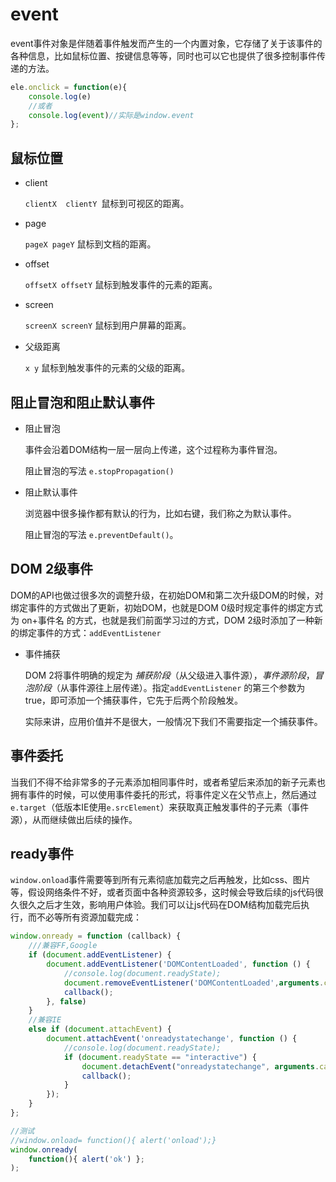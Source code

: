 # event

event事件对象是伴随着事件触发而产生的一个内置对象，它存储了关于该事件的各种信息，比如鼠标位置、按键信息等等，同时也可以它也提供了很多控制事件传递的方法。

```js
ele.onclick = function(e){
    console.log(e) 
    //或者
    console.log(event)//实际是window.event
};
```

## 鼠标位置

- client

  `clientX  clientY `鼠标到可视区的距离。

- page

  `pageX pageY` 鼠标到文档的距离。

- offset

  `offsetX offsetY` 鼠标到触发事件的元素的距离。

- screen

  `screenX screenY` 鼠标到用户屏幕的距离。

- 父级距离

  `x y` 鼠标到触发事件的元素的父级的距离。

## 阻止冒泡和阻止默认事件

- 阻止冒泡

  事件会沿着DOM结构一层一层向上传递，这个过程称为事件冒泡。

  阻止冒泡的写法 `e.stopPropagation() `

- 阻止默认事件

  浏览器中很多操作都有默认的行为，比如右键，我们称之为默认事件。

  阻止冒泡的写法  `e.preventDefault()`。

## DOM 2级事件

DOM的API也做过很多次的调整升级，在初始DOM和第二次升级DOM的时候，对绑定事件的方式做出了更新，初始DOM，也就是DOM 0级时规定事件的绑定方式为 on+事件名 的方式，也就是我们前面学习过的方式，DOM 2级时添加了一种新的绑定事件的方式：`addEventListener` 

- 事件捕获

  DOM 2将事件明确的规定为 *捕获阶段*（从父级进入事件源），*事件源阶段*，*冒泡阶段*（从事件源往上层传递）。指定`addEventListener` 的第三个参数为true，即可添加一个捕获事件，它先于后两个阶段触发。

  实际来讲，应用价值并不是很大，一般情况下我们不需要指定一个捕获事件。

## 事件委托

当我们不得不给非常多的子元素添加相同事件时，或者希望后来添加的新子元素也拥有事件的时候，可以使用事件委托的形式，将事件定义在父节点上，然后通过 `e.target`（低版本IE使用`e.srcElement`）来获取真正触发事件的子元素（事件源），从而继续做出后续的操作。

## ready事件

`window.onload`事件需要等到所有元素彻底加载完之后再触发，比如css、图片等，假设网络条件不好，或者页面中各种资源较多，这时候会导致后续的js代码很久很久之后才生效，影响用户体验。我们可以让js代码在DOM结构加载完后执行，而不必等所有资源加载完成：

```js
window.onready = function (callback) {
    ///兼容FF,Google
    if (document.addEventListener) {
        document.addEventListener('DOMContentLoaded', function () {
            //console.log(document.readyState);
            document.removeEventListener('DOMContentLoaded',arguments.callee, false);
            callback();
        }, false)
    }
    //兼容IE
    else if (document.attachEvent) {
        document.attachEvent('onreadystatechange', function () {
            //console.log(document.readyState);
            if (document.readyState == "interactive") {
                document.detachEvent("onreadystatechange", arguments.callee);
                callback();
            }
        });
    }
};

//测试
//window.onload= function(){ alert('onload');}
window.onready(
    function(){ alert('ok') }; 
);
```

